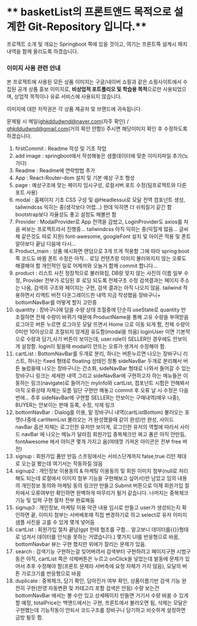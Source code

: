 # ** basketList의 프론트앤드 목적으로 설계한 Git-Repository 입니다.**

프로젝트 소개 및 개요는 Springboot 쪽에 있을 것이고,
여기는 프론트쪽 설계시 패치 내역을 함께 올리도록 하겠습니다.  

### 이미지 사용 관련 안내

본 프로젝트에 사용된 모든 상품 이미지는 구글/네이버 쇼핑과 같은 쇼핑사이트에서 수집된 공개 상품 홍보 이미지로,
**비상업적 포트폴리오 및 학습용 목적**으로만 사용되었으며,
상업적 목적이나 유료 서비스에 사용되지 않습니다.

이미지에 대한 저작권은 각 상품 제공처 및 브랜드에 귀속됩니다.

문제될 시 메일(ghkddudwnd@naver.com(자주 확인)
/ ghkddudwnd@gmail.com(거의 확인 안함)) 주시면 해당이미지 확인 후 수정하도록 하겠습니다.

1. firstCommit : Readme 작성 및 기초 작업
2. add image : springboot에서 작성해놓은 샘플데이터에 맞춘 이미지파일 추가(노가다)
3. Readme : Readme에 연락방법 추가
4. App : React-Router-dom 설치 및 기본 예상 구조 형성
5. page : 예상구조에 맞는 페이지 임시구성, 로컬서버 포트 수정(팀프로젝트와 다른 포트 사용)
6. modal : 홈페이지 기초 CSS 구성 및 @Headlessui로 모달 전역 컴포넌트 생성, tailwindcss 익히는 중(생각보다 어렵...)
한데 익히면 더 쉬워질거 같긴 함 bootstrap보다 자율성도 좋고 설정도 해볼만 함
7. Provider : ModalProvider로 App 전역을 감쌌고, LoginProvider도 axios를 처음 써보는 프로젝트라서 진행중...
tailwindcss 아직 익히는 중(익힐게 많음... 글씨체 같은것도 따로 지원)
font-awesome, googleFont 설치 및 아이콘 적용 및 폰트 알아보다 끝남 다음에 다시...
8. Product_main : 상품 예시화면 랜덤으로 3개 뜨게 적용함 그에 따라 spring boot 쪽 코드도 바뀜
폰트 수정은 아직... 로딩 컨텐츠랑 이미지 불러와지지 않는 오류도 해결해야 함 개인적인 일로 어제꺼와 오늘거 함께 commit 합니다...
9. product : 리스트 사진 정장적으로 불러와짐, DB랑 맞지 않는 사진의 이름 일부 수정, Provider 전부가 로딩된 후 로딩 되도록 전체구조 수정 
검색결과는 페이지 주소는 나옴, 검색의 구조와 페이지는 구현, 검색 결과는 아직 나오지 않음. tailwind 적용하면서 리액트 버전 다운그레이드한 
내역 지금 작성했음 장바구니+ bottomNavBar를 어떻게 할지 고민중
10. quantity : 장바구니에 담을 수량 상태 조절중에 단순히 useState로 quantity 만 조절하면 전체 수량이 바뀌기 때문에 
ProductName을 통해 고유 수량을 부여받음 로그아웃 버튼 누르면 로그아웃 모달 뜨면서 Home 으로 이동 되게 함, 전체 수량이 0미만 10이상으로
조절되지 않게끔 유도함(modal을 띄움) loginUser 이면 기본적으로 수량과 담기,사기 버튼이 보이는데, user.role이 SELLER인 경우에도 안보이게
설정함. login이 됬을때 modal이 안뜨는 오류가 생겨서 수정해야 함.
11. cartList : BottomNavBar를 두개로 분리, 하나는 버튼누르면 나오는 장바구니 리스트, 하나는 fixed 형태로 floating 상태인
정통 sideNavBar 두개로 분리해서 버튼 눌렀을때 나오는 장바구니는 간소화, sideNavBar 형태로 나와서 들어갈 수 있는 장바구니 링크는 세세한 내역
그리고 sideNavBar에 구현하고자 하는 메뉴들은 이동하는 링크(navigate)로 들어가는 myInfo와 cartList,
컴포넌트 시험은 안해봐서 아직 오류상태 자체는 모름 일단 구현만 해놓고 commit 후 오류 날 시 수정은 다음번에... 
추후 sideNavBar에 구현할 SELLER는 안보이는 구매내역(매우 나중), BUYER는 안보이는 판매 등록, 수정, 삭제 링크 
12. bottomNavBar : Dialog를 이용, 밑 장바구니 내역(cartListBottom) 불러오는 포맷(나중에 cartItemList 불러오는 거 완성했을때 같이 완성)만 완성,
사이드 navBar 옵션 자체는 로그인한 유저만 보이게, 로그인한 유저의 역할에 따라서 사이드 navBar 에 나오는 메뉴가 달라짐
회원가입 중복체크만 짜고 폼은 아직 안만듬, fontAwesome 에서 아이콘 몇개 가지고 옴(여태껏 가져온 아이콘은 전부 free 버전)
13. signup : 회원가입 폼만 만듬 스프링에서는 서비스단계까지 false,true 리턴 제대로 오는걸 봤는데 여기서는 작동하질 않음
14. signup2 : 개인정보 이용동의 & 마케팅 이용동의 및 회원 이미지 첨부(null로 처리해도 되는데 로컬에서 이미지 첨부 기능을 구현해보고 싶어서)만 남았고
임의 내용의 개인정보 동의와 마케팅 동의 링크만 만들고 Submit 버튼으로 이제 회원가입 절차에서 오류여부만 확인하면 완벽하게 마무리가 될거 같습니다. 
나머지는 중복체크 기능 및 입력 구현 절차 전부 완료해둠
15. signup3 : 개인정보, 마케팅 이용 약관 내용 임시로 만들고 user가 생성되는지 확인하면 끝, 이미지 첨부는 서버배포때 직접 변경하기로 하고
select로 유저 이미지 샘플 사진을 고를 수 있게 몇개 넣어둠 
16. cartList : 회원가입 절차 끝남(gpt 한테 협조를 구함... 알고보니 데이터를{{}}형태로 넘겨서 데이터를 인식을 못하는 거였습니다.) 
몇가지 UI를 반응형으로 바꿈, bottomNavbar 뷰는 구현 했지만 위에가 잘리는 문제가 있음.
17. search : 검색기능 구현하는걸 잊어버려서 검색부터 구현하려고 페이지구현 시범구동은 아직, cartList 쪽은 삭제버튼은 누르고 onClick을 넣었는데 
발동에 문제가 있어서 추후 수정해야 함(프론트 문제라 서버측에 요청 자체가 가지 않음), 모달의 버튼 가로크기를 반응형으로 바꿈
18. duplicate : 중복체크, 담기 확인, 담아진거 여부 확인, 상품이름기반 검색 기능 완전히 구현(한영 자동변환 및 카테고리 포함 검색은 안됨) 
수량 보는건 bottomNavBar 에서는 볼 수만 있고 상세페이지 만들면 거기서 수량 바꿀 수 있게 할 예정, totalPrice는 백앤드에서는 구현, 
프론트에서 불러오면 됨, 삭제는 모달은 구현했는데 기능작동이 안되서 코드구조를 장바구니 담기하고 비슷하게 설정하면 금방 될듯 함.
